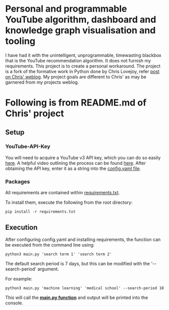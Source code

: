 # Personal and programmable YouTube algorithm, dashboard and knowledge graph visualisation and tooling #

I have had it with the unintelligent, unprogrammable, timewasting blackbox that is the YouTube recommendation algorithm. It does not furnish my requirements. This project is to create a personal workaround. The project is a fork of the formative work in Python done by Chris Lovejoy, refer [post on Chris' weblog](https://chrislovejoy.me/youtube-algorithm). My project goals are different to Chris' as may be garnered from my projects weblog.  



# Following is from README.md of Chris' project

## Setup

### YouTube-API-Key
You will need to acquire a YouTube v3 API key, which you can do so easily [here](https://console.developers.google.com/cloud-resource-manager). A helpful video outlining the process can be found [here](https://www.youtube.com/watch?v=-QMg39gK624). After obtaining the API key, enter it as a string into the [config.yaml file](https://github.com/chris-lovejoy/YouTube-video-finder/blob/master/config.yaml).

### Packages
All requirements are contained within [requirements.txt](https://github.com/chris-lovejoy/YouTube-video-finder/blob/master/requirements.txt).

To install them, execute the following from the root directory:
```
pip install -r requirements.txt
```

## Execution
After configuring config.yaml and installing requirements, the function can be executed from the command line using:

```
python3 main.py 'search term 1' 'search term 2'
```

The default search period is 7 days, but this can be modified with the '--search-period' argument.

For example:

```
python3 main.py 'machine learning' 'medical school' --search-period 10
```

This will call the [**main.py function**](https://github.com/chris-lovejoy/YouTube-video-finder/blob/master/main.py) and output will be printed into the console.
